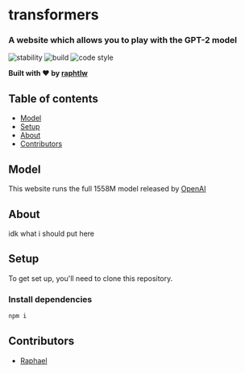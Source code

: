 # transformers

### A website which allows you to play with the GPT-2 model

<!-- Badges -->
![stability](https://img.shields.io/badge/stability-experimental-orange?style=flat-square)
![build](https://img.shields.io/badge/build-passing-limegreen?style=flat-square)
![code style](https://img.shields.io/badge/code%20style-standard-blue?style=flat-square)

**Built with ❤️ by [raphtlw](https://twitter.com/raphtlw)**

## Table of contents

- [Model](#model)
- [Setup](#setup)
- [About](#about)
- [Contributors](#contributors)

## Model

This website runs the full 1558M model released by [OpenAI](https://openai.com)

## About

idk what i should put here

## Setup

To get set up, you'll need to clone this repository.

### Install dependencies

```zsh
npm i
```

## Contributors

- [Raphael](https://twitter.com/raphtlw)
